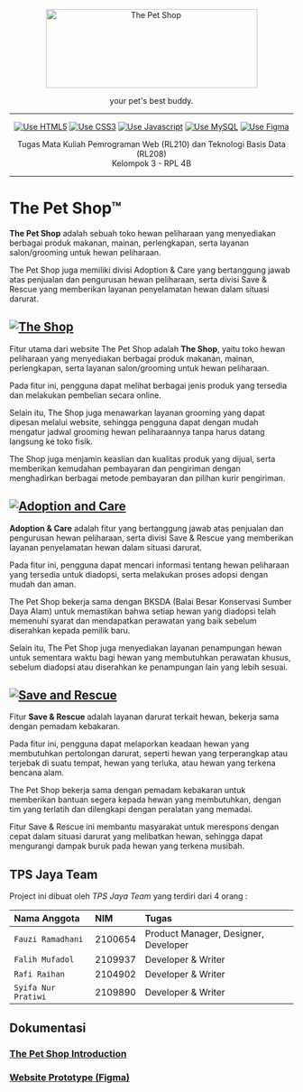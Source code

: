 <p align="center">
  <a href="#" target="_blank">
    <picture>
      <img alt="The Pet Shop" src="https://cdn.discordapp.com/attachments/1081773076196360262/1084472166730440765/LOGO-TEXT.png" width="375" height="140" style="max-width: 100%;">
    </picture>
  </a>
</p>

<p align="center">
  your pet's best buddy.
</p>

---

<p align="center">
    <a href="https://bit.ly/TPSJAYA-FIGMA"><img src="https://img.shields.io/badge/HTML5-E34F26?style=for-the-badge&logo=html5&logoColor=white" alt="Use HTML5"></a>
    <a href="https://bit.ly/TPSJAYA-FIGMA"><img src="https://img.shields.io/badge/CSS3-1572B6?style=for-the-badge&logo=css3&logoColor=white" alt="Use CSS3"></a>
    <a href="https://bit.ly/TPSJAYA-FIGMA"><img src="https://img.shields.io/badge/JavaScript-F7DF1E?style=for-the-badge&logo=JavaScript&logoColor=white" alt="Use Javascript"></a>
    <a href="https://bit.ly/TPSJAYA-FIGMA"><img src="https://img.shields.io/badge/MySQL-005C84?style=for-the-badge&logo=mysql&logoColor=white" alt="Use MySQL"></a>
    <a href="https://bit.ly/TPSJAYA-FIGMA"><img src="https://img.shields.io/badge/Figma-black?style=for-the-badge&logo=figma&logoColor=red" alt="Use Figma"></a>
</p>

<p align="center">
  Tugas Mata Kuliah Pemrograman Web (RL210) dan Teknologi Basis Data (RL208) <br/>
  Kelompok 3 - RPL 4B
</p>

---

# The Pet Shop™

<b>The Pet Shop</b> adalah sebuah toko hewan peliharaan yang menyediakan berbagai produk makanan, mainan, perlengkapan, serta layanan salon/grooming untuk hewan peliharaan.

The Pet Shop juga memiliki divisi Adoption & Care yang bertanggung jawab atas penjualan dan pengurusan hewan peliharaan, serta divisi Save & Rescue yang memberikan layanan penyelamatan hewan dalam situasi darurat.

## <a href="#"><img src="https://cdn.discordapp.com/attachments/1078846866223026267/1084703451453329568/image.png" alt="The Shop"></a>

Fitur utama dari website The Pet Shop adalah <b>The Shop</b>, yaitu toko hewan peliharaan yang menyediakan berbagai produk makanan, mainan, perlengkapan, serta layanan salon/grooming untuk hewan peliharaan.

Pada fitur ini, pengguna dapat melihat berbagai jenis produk yang tersedia dan melakukan pembelian secara online.

Selain itu, The Shop juga menawarkan layanan grooming yang dapat dipesan melalui website, sehingga pengguna dapat dengan mudah mengatur jadwal grooming hewan peliharaannya tanpa harus datang langsung ke toko fisik.

The Shop juga menjamin keaslian dan kualitas produk yang dijual, serta memberikan kemudahan pembayaran dan pengiriman dengan menghadirkan berbagai metode pembayaran dan pilihan kurir pengiriman.

## <a href="#"><img src="https://cdn.discordapp.com/attachments/1078846866223026267/1084714552333189241/image.png" alt="Adoption and Care"></a>

<b>Adoption & Care</b> adalah fitur yang bertanggung jawab atas penjualan dan pengurusan hewan peliharaan, serta divisi Save & Rescue yang memberikan layanan penyelamatan hewan dalam situasi darurat.

Pada fitur ini, pengguna dapat mencari informasi tentang hewan peliharaan yang tersedia untuk diadopsi, serta melakukan proses adopsi dengan mudah dan aman.

The Pet Shop bekerja sama dengan BKSDA (Balai Besar Konservasi Sumber Daya Alam) untuk memastikan bahwa setiap hewan yang diadopsi telah memenuhi syarat dan mendapatkan perawatan yang baik sebelum diserahkan kepada pemilik baru.

Selain itu, The Pet Shop juga menyediakan layanan penampungan hewan untuk sementara waktu bagi hewan yang membutuhkan perawatan khusus, sebelum diadopsi atau diserahkan ke penampungan lain yang lebih sesuai.

## <a href="#"><img src="https://cdn.discordapp.com/attachments/1078846866223026267/1084714565855629352/image.png" alt="Save and Rescue"></a>

Fitur <b>Save & Rescue</b> adalah layanan darurat terkait hewan, bekerja sama dengan pemadam kebakaran.

Pada fitur ini, pengguna dapat melaporkan keadaan hewan yang membutuhkan pertolongan darurat, seperti hewan yang terperangkap atau terjebak di suatu tempat, hewan yang terluka, atau hewan yang terkena bencana alam.

The Pet Shop bekerja sama dengan pemadam kebakaran untuk memberikan bantuan segera kepada hewan yang membutuhkan, dengan tim yang terlatih dan dilengkapi dengan peralatan yang memadai.

Fitur Save & Rescue ini membantu masyarakat untuk merespons dengan cepat dalam situasi darurat yang melibatkan hewan, sehingga dapat mengurangi dampak buruk pada hewan yang terkena musibah.

## TPS Jaya Team

Project ini dibuat oleh _TPS Jaya Team_ yang terdiri dari 4 orang :

| Nama Anggota        | NIM     | Tugas                                |
| :------------------ | :------ | :----------------------------------- |
| `Fauzi Ramadhani`   | 2100654 | Product Manager, Designer, Developer |
| `Falih Mufadol`     | 2109937 | Developer & Writer                   |
| `Rafi Raihan`       | 2104902 | Developer & Writer                   |
| `Syifa Nur Pratiwi` | 2109890 | Developer & Writer                   |

## Dokumentasi

### [The Pet Shop Introduction](#)

### [Website Prototype (Figma)](https://bit.ly/TPSJAYA-FIGMA)
